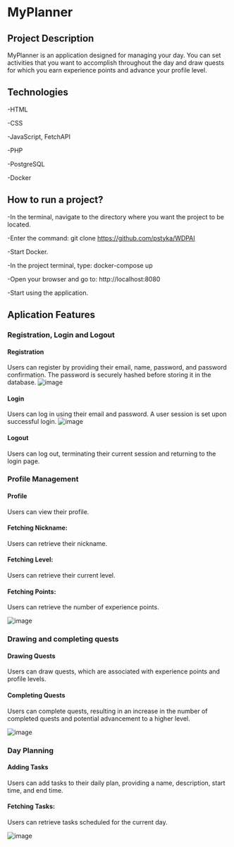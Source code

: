# MyPlanner

## Project Description

MyPlanner is an application designed for managing your day. You can set activities that you want to accomplish throughout the day and draw quests for which you earn experience points and advance your profile level.

## Technologies

-HTML

-CSS

-JavaScript, FetchAPI

-PHP

-PostgreSQL

-Docker

## How to run a project?

-In the terminal, navigate to the directory where you want the project to be    located.

-Enter the command: git clone https://github.com/pstyka/WDPAI

-Start Docker.

-In the project terminal, type: docker-compose up

-Open your browser and go to: http://localhost:8080

-Start using the application.

## Aplication Features

### Registration, Login and Logout

#### Registration
Users can register by providing their email, name, password, and password confirmation. The password is securely hashed before storing it in the database.
![image](https://github.com/pstyka/WDPAI/assets/107481814/a3c2524e-df0c-46c5-992c-1bf1b7d86824)


#### Login
Users can log in using their email and password. A user session is set upon successful login.
![image](https://github.com/pstyka/WDPAI/assets/107481814/212ba689-2d43-4347-947e-c15cf8464ce2)


#### Logout
Users can log out, terminating their current session and returning to the login page.

### Profile Management

#### Profile
Users can view their profile.

#### Fetching Nickname:
Users can retrieve their nickname.

#### Fetching Level:
Users can retrieve their current level.

#### Fetching Points:
Users can retrieve the number of experience points.

![image](https://github.com/pstyka/WDPAI/assets/107481814/1c1dbc23-38e6-49f9-8fe9-81ba961afb7a)


### Drawing and completing quests

#### Drawing Quests
Users can draw quests, which are associated with experience points and profile levels.

#### Completing Quests
Users can complete quests, resulting in an increase in the number of completed quests and potential advancement to a higher level.

![image](https://github.com/pstyka/WDPAI/assets/107481814/a86cbe27-6eae-4421-b710-333be9c275aa)


### Day Planning

#### Adding Tasks
Users can add tasks to their daily plan, providing a name, description, start time, and end time.

#### Fetching Tasks: 
Users can retrieve tasks scheduled for the current day.

![image](https://github.com/pstyka/WDPAI/assets/107481814/dff7f882-e5db-439b-917b-693e87028c3f)
